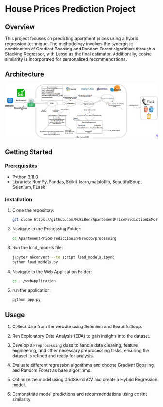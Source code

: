 # House Prices Prediction Project

## Overview

This project focuses on predicting apartment prices using a hybrid regression technique. The methodology involves the synergistic combination of Gradient Boosting and Random Forest algorithms through a Stacking Regressor, with Lasso as the final estimator. Additionally, cosine similarity is incorporated for personalized recommendations.

## Architecture

![Alt Text](/images/ml.PNG)


## Getting Started

### Prerequisites

- Python 3.11.0
- Libraries: NumPy, Pandas, Scikit-learn,matplotlib, BeautifulSoup, Selenium, FLask

### Installation
1. Clone the repository:

   ```bash
   git clone https://github.com/MdRiBen/ApartementPricePredictionInMorocco.git

2. Navigate to the Processing Folder:
    ```bash
    cd ApartementPricePredictionInMorocco/processing

3. Run the load_models file:

    ```bash
    jupyter nbconvert --to script load_models.ipynb
    python load_models.py

4. Navigate to the Web Application Folder:

    ```bash
    cd ../webApplication

5. run the application:
    ```bash
    python app.py


## Usage

1. Collect data from the website using Selenium and BeautifulSoup.

2. Run Exploratory Data Analysis (EDA) to gain insights into the dataset.

3. Develop a `Preprocessing` class to handle data cleaning, feature engineering, and other necessary preprocessing tasks, ensuring the dataset is refined and   ready for analysis.

4. Evaluate different regression algorithms and choose Gradient Boosting and Random Forest as base algorithms.

5. Optimize the model using GridSearchCV and create a Hybrid Regression model.

6. Demonstrate model predictions and recommendations using cosine similarity.

